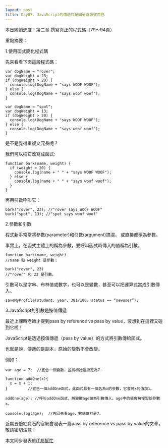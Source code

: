 ```yaml
---
layout: post
title: Day07. JavaScript的傳遞只是開分身帳號而已
---
```

本日閱讀進度：第二章 撰寫真正的程式碼（79～94頁）

重點摘要：

1.使用函式簡化程式碼

先來看看下面這段程式碼：
```
var dogName = "rover";
var dogWeight = 23;
if (dogWeight > 20) {
  console.log(DogName + "says WOOF WOOF");
} else {
  console.log(DogName + "says woof woof");
}

var dogName = "spot";
var dogWeight = 13;
if (dogWeight > 20) {
  console.log(DogName + "says WOOF WOOF");
} else {
  console.log(DogName + "says woof woof");
}
```
是不是覺得重複又冗長呢？

我們可以把它改寫成函式:
```
function bark(name, weight) {
  if (weight > 20) {
    console.log(name + " " + "says WOOF WOOF");
  } else {
    console.log(name + " " + "says woof woof");
  }
}
```
再用引數呼叫它：
```
bark("rover", 23); //"rover says WOOF WOOF"
bark("spot", 13); //"spot says woof woof"
```

2.參數和引數

程式新手常常將參數(parameter)和引數(argument)搞混，
或直接都稱為參數。

事實上，在函式主體上的稱為參數，要呼叫函式時傳入的值稱為引數。
```
function bark(name, weight)
//name 和 weight 是參數；

bark("rover", 23)
//"rover" 和 23 是引數。
```
引數可以是字串、布林值或數字，也可以是變數，甚至可以把運算式當成引數傳入。
```
saveMyProfile(student, year, 381/100, status == “newuser”);
```

3.JavaScript的引數是按值傳遞

最近上課時老師才提到pass by reference vs pass by value，沒想到在這裡又碰到它啦！

JavaScript是透過按值傳遞（pass by value）的方式將引數傳給函式。

也就是說，傳遞的是副本，原始的變數不會改變。

例如：
```
var age = 7;  //宣告一個變數，並將初始值設定為7.

function addOne(x){
  x = x + 1;
}         //宣告一個addOne函式，此函式具有一個名為x的參數，它會將x的值加1。

addOne(age); //呼叫addOne函式，將變數age做為引數傳入。age中的值會被複製給參數x。

console.log(age);  //再回去看age，數值依然是7。
```

近期五倍紅寶石的官網會發表一篇pass by reference vs pass by value的文章，敬請密切注意！

本文同步發表於[iT邦幫忙](https://ithelp.ithome.com.tw/articles/10219228)